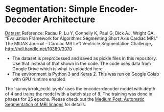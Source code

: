 # Segmentation: Simple Encoder-Decoder Architecture
[Dataset](http://www.cardiacatlas.org/studies/sunnybrook-cardiac-data/)
Reference: Radau P, Lu Y, Connelly K, Paul G, Dick AJ, Wright GA. “Evaluation Framework for Algorithms Segmenting Short Axis Cardiac MRI.” The MIDAS Journal – Cardiac MR Left Ventricle Segmentation Challenge, http://hdl.handle.net/10380/3070

* The dataset is preprocessed and saved as pickle files in this repository. Use that instead of that shown in the code. The code uses data from Google Drive which is what is uploaded here.
* The environment is Python 3 and Keras 2. This was run on Google Colab with GPU runtime enabled.

The 'sunnybrrok_ecdc.ipynb' uses the encoder-decoder model with depth of 4 and trains the model with a batch size of 8. The training was done in phases for 25 epochs.
Please check out the [Medium Post: Automatic Segmentation of MRI Images](https://medium.com/@tirthankar.banerjee/automatic-segmentation-of-mri-images-2629eaf94071) for details.

